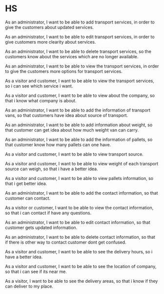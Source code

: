 # HS
As an administrator, I want to be able to add transport services, in order to give the customers about updated services.

As an administrator, I want to be able to edit transport services, in order to give customers more clearity about services.

As an administrator, I want to be able to delete transport services, so the customers know about the services which are no longer available.

As an administrator, I want to be able to view the transport services, in order to give the customers more options for transport services.

As a visitor and customer, I want to be able to view the transport services, so i can see which service i want.

As a visitor and customer, I want to be able to view about the company, so that i know what company is about.

As an administrator, I want to be able to add the information of transport vans, so that customers have idea about source of transport.

As an administrator, I want to be able to add information about weight, so that customer can get idea about how much weight van can carry.

As an administrator, I want to be able to add the information of pallets, so that customer know how many pallets can one have.

As a visitor and customer, I want to be able to view transport source.

As a visitor and customer, I want to be able to view weight of each transport source can weigh, so that i have a better idea.

As a visitor and customer, I want to be able to view pallets information, so that i get better idea.

As an administrator, I want to be able to add the contact information, so that customer can contact.

As a visitor or customer, I want to be able to view the contact information, so that i can contact if have any questions.

As an administrator, I want to be able to edit contact information, so that customer gets updated information.

As an administrator, I want to be able to delete contact information, so that if there is other way to contact customer dont get confused.

As a visitor and customer, I want to be able to see the delivery hours, so i have a better idea.

As a visitor and customer, I want to be able to see the location of company, so that i can see if its near me.

As a visitor, I want to be able to see the delivery areas, so that i know if they can deliver to my place.
